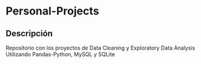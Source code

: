 # Personal-Projects

## Descripción
Repositorio con los proyectos de Data Cleaning y Exploratory Data Analysis
Utilizando Pandas-Python, MySQL y SQLite
